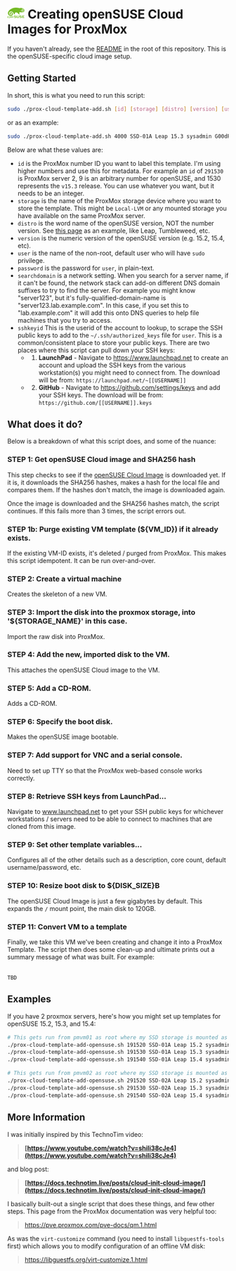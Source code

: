 # <img src="logo.png" height="25" />  Creating openSUSE Cloud Images for ProxMox

If you haven't already, see the [README](../README.md) in the root of this repository. This is the openSUSE-specific cloud image setup.

## Getting Started

In short, this is what you need to run this script:

```bash
sudo ./prox-cloud-template-add.sh [id] [storage] [distro] [version] [user] [password] [searchdomain] [sshkeyid]
```
or as an example:
```bash
sudo ./prox-cloud-template-add.sh 4000 SSD-01A Leap 15.3 sysadmin G00dPazz22 intranet.example.com jdoe
```


Below are what these values are:

- `id` is the ProxMox number ID you want to label this template. I'm using higher numbers and use this for metadata. For example an `id` of `291530` is ProxMox server 2, 9 is an arbitrary number for openSUSE, and 1530 represents the `v15.3` release. You can use whatever you want, but it needs to be an integer.
- `storage` is the name of the ProxMox storage device where you want to store the template. This might be `Local-LVM` or any mounted storage you have available on the same ProxMox server.
- `distro` is the word name of the openSUSE version, NOT the number version. See [this page](https://download.opensuse.org/repositories/Cloud:/Images%3A/) as an example, like Leap, Tumbleweed, etc.
- `version` is the numeric version of the openSUSE version (e.g. 15.2, 15.4, etc).
- `user` is the name of the non-root, default user who will have `sudo` privilege.
- `password` is the password for `user`, in plain-text.
- `searchdomain` is a network setting. When you search for a server name, if it can't be found, the network stack can add-on different DNS domain suffixes to try to find the server. For example you might know "server123", but it's fully-qualified-domain-name is "server123.lab.example.com". In this case, if you set this to "lab.example.com" it will add this onto DNS queries to help file machines that you try to access.
- `sshkeyid` This is the userid of the account to lookup, to scrape the SSH public keys to add to the `~/.ssh/authorized_keys` file for `user`. This is a common/consistent place to store your public keys. There are two places where this script can pull down your SSH keys:
  - 1) **LaunchPad** - Navigate to https://www.launchpad.net to create an account and upload the SSH keys from the various workstation(s) you might need to connect from. The download will be from: `https://launchpad.net/~[[USERNAME]]`
  - 2) **GitHub** - Navigate to https://github.com/settings/keys and add your SSH keys. The download will be from: `https://github.com/[[USERNAME]].keys`

## What does it do?

Below is a breakdown of what this script does, and some of the nuance:

### STEP 1: Get openSUSE Cloud image and SHA256 hash

This step checks to see if the [openSUSE Cloud Image](https://download.opensuse.org/repositories/Cloud:/Images%3A/) is downloaded 
yet. If it is, it downloads the SHA256 hashes, makes a hash for the local file and compares them. If the hashes don't match, the image is downloaded again.

Once the image is downloaded and the SHA256 hashes match, the script continues. If this fails more than 3 times, the script errors out.

### STEP 1b: Purge existing VM template (${VM_ID}) if it already exists.

If the existing VM-ID exists, it's deleted / purged from ProxMox. This makes this script idempotent. It can be run over-and-over.

### STEP 2: Create a virtual machine

Creates the skeleton of a new VM.

### STEP 3: Import the disk into the proxmox storage, into '${STORAGE_NAME}' in this case.

Import the raw disk into ProxMox.

### STEP 4: Add the new, imported disk to the VM.

This attaches the openSUSE Cloud image to the VM.

### STEP 5: Add a CD-ROM.

Adds a CD-ROM.

### STEP 6: Specify the boot disk.

Makes the openSUSE image bootable.

### STEP 7: Add support for VNC and a serial console.

Need to set up TTY so that the ProxMox web-based console works correctly.

### STEP 8: Retrieve SSH keys from LaunchPad...

Navigate to www.launchpad.net to get your SSH public keys for whichever workstations / servers need to be able to connect to machines that are cloned from this image.

### STEP 9: Set other template variables...

Configures all of the other details such as a description, core count, default username/password, etc.

### STEP 10: Resize boot disk to ${DISK_SIZE}B

The openSUSE Cloud Image is just a few gigabytes by default. This expands the `/` mount point, the main disk to 120GB.

### STEP 11: Convert VM to a template

Finally, we take this VM we've been creating and change it into a ProxMox Template. The script then does some clean-up and ultimate prints out a summary message of what was built. For example:

```text

TBD

```

## Examples

If you have 2 proxmox servers, here's how you might set up templates for openSUSE 15.2, 15.3, and 15.4:

```bash
# This gets run from pmvm01 as root where my SSD storage is mounted as SSD-01A:
./prox-cloud-template-add-opensuse.sh 191520 SSD-01A Leap 15.2 sysadmin p4zzw0rd123! lab.example.com jdoe
./prox-cloud-template-add-opensuse.sh 191530 SSD-01A Leap 15.3 sysadmin p4zzw0rd123! lab.example.com jdoe
./prox-cloud-template-add-opensuse.sh 191540 SSD-01A Leap 15.4 sysadmin p4zzw0rd123! lab.example.com jdoe
```
```bash
# This gets run from pmvm02 as root where my SSD storage is mounted as SSD-02A:
./prox-cloud-template-add-opensuse.sh 291520 SSD-02A Leap 15.2 sysadmin p4zzw0rd123! lab.example.com jdoe
./prox-cloud-template-add-opensuse.sh 291530 SSD-02A Leap 15.3 sysadmin p4zzw0rd123! lab.example.com jdoe
./prox-cloud-template-add-opensuse.sh 291540 SSD-02A Leap 15.4 sysadmin p4zzw0rd123! lab.example.com jdoe
```

## More Information

I was initially inspired by this TechnoTim video:

> **[https://www.youtube.com/watch?v=shiIi38cJe4](https://www.youtube.com/watch?v=shiIi38cJe4)**

and blog post:

> **[https://docs.technotim.live/posts/cloud-init-cloud-image/](https://docs.technotim.live/posts/cloud-init-cloud-image/)**

I basically built-out a single script that does these things, and few other steps. This page from the ProxMox documentation was very helpful too:

> https://pve.proxmox.com/pve-docs/qm.1.html

As was the `virt-customize` command (you need to install `libguestfs-tools` first) which allows you to modify configuration of an offline VM disk:

> https://libguestfs.org/virt-customize.1.html